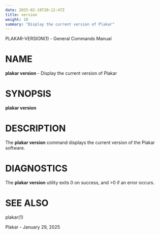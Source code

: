 ```yaml
---
date: 2025-02-18T20:12:47Z
title: version
weight: 10
summary: "Display the current version of Plakar"
---
```

PLAKAR-VERSION(1) - General Commands Manual

# NAME

**plakar version** - Display the current version of Plakar

# SYNOPSIS

**plakar version**

# DESCRIPTION

The
**plakar version**
command displays the current version of the Plakar software.

# DIAGNOSTICS

The **plakar version** utility exits&#160;0 on success, and&#160;&gt;0 if an error occurs.

# SEE ALSO

plakar(1)

Plakar - January 29, 2025
